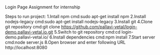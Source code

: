 Login Page Assignment for internship

Steps to run project:
1.Intall npm 
	cmd:sudo apt-get install npm
2.Install nodejs-legacy	
	cmd:sudo apt-get install nodejs-legacy
3.Install git
4.Clone git repository
 	cmd:git clone https://github.com/pallavi-vetal/login-demo.pallavi-vetal.io.git
5.Switch to git repository
	cmd:cd login-demo.pallavi-vetal.io/
6.Install dependencies
	cmd:npm install
7.Start server
	cmd:node server.js
8.Open browser and enter following URL 
	http://localhost:8080

			 		
